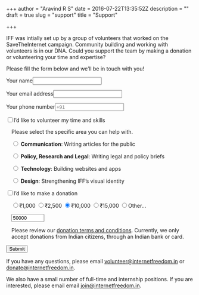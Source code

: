 +++
author = "Aravind R S"
date = 2016-07-22T13:35:52Z
description = ""
draft = true
slug = "support"
title = "Support"

+++


<p class="confirm" style="font-weight: bold; display: none;">Thank you for supporting the Internet Freedom Foundation’s work for an open web.</p>

IFF was intially set up by a group of volunteers that worked on the SaveTheInternet campaign. Community building and working with volunteers is in our DNA. Could you support the team by making a donation or volunteering your time and expertise? 

Please fill the form below and we’ll be in touch with you! 

<form id='support' method="post" action="/lists/subscribe" accept-charset="utf-8">

  <p><label for="name">Your name</label><input type="text" id="name" name="name" required></p>
  <p><label for="email">Your email address</label><input type="email" id="email" name="email" required></p>
  <p><label for="Phone">Your phone number</label><input type="tel" id="Phone" name="Phone" required placeholder="+91"></p>

  <p><label><input type="checkbox" id="volunteer-toggle" data-toggle="volunteer"/>I’d like to volunteer my time and skills</label></p>

  <div class="conditional if-volunteer" style="padding-left: 1em;">
    <p class="volunteer-required">Please select the specific area you can help with.</p>
    <p><label>
      <input type="radio" name="area" value="communication">
      <b>Communication</b>: Writing articles for the public
    </label></p>
    <p><label>
      <input type="radio" name="area" value="policy">
      <b>Policy, Research and Legal</b>: Writing legal and policy
      briefs
    </label></p>
    <p><label>
      <input type="radio" name="area" value="technology">
      <b>Technology</b>: Building websites and apps
    </label></p>
    <p><label>
      <input type="radio" name="area" value="design">
      <b>Design</b>: Strengthening IFF’s visual identity
    </label></p>
  </div>

  <p><label><input type="checkbox" id="donate-toggle" data-toggle="donate"/>I’d like to make a donation</label></p>

  <div class="conditional if-donate" style="padding-left: 1em;">
    <p>
    <label><input type="radio" name="amount" value="2500">₹1,000</label>
    <label><input type="radio" name="amount" value="5000">₹2,500</label>
    <label><input type="radio" name="amount" value="10000" checked>₹10,000</label>
    <label><input type="radio" name="amount" value="15000">₹15,000</label>
    <label><input type="radio" name="amount" value="other" data-toggle="otheramount">Other…</label>
    </p>
    <p class="conditional if-otheramount"><input id="otheramount" type="number" min="1000" max="100000" step="100" value="50000" placeholder="Other amount"></p>
    <p>Please review our <a href="https://internetfreedom.in/donation-terms">donation terms and conditions</a>. Currently, we only accept donations from Indian citizens, through an Indian bank or card.</p>
  </div>

  <input type="hidden" name="Volunteer" />
  <input type="hidden" name="Donate" />
  <input type="hidden" name="PaymentId" />
  <input type="hidden" name="list" value="rvjwP8BiNCBeHzx6LUg5mQ" />
  <input type="submit" value="Submit">
</form>

If you have any questions, please email [volunteer@internetfreedom.in](mailto:volunteer@internetfreedom.in) or [donate@internetfreedom.in](mailto:donate@internetfreedom.in).

We also have a small number of full-time and internship positions. If you are interested, please email email [join@internetfreedom.in](mailto:join@internetfreedom.in).

<script src="https://checkout.razorpay.com/v1/checkout.js"></script>

<script>
(function () {
  var $ = document.querySelector.bind(document),
      $$ = document.querySelectorAll.bind(document);

  function openRazorpay(amount) {
    function success(response) {
      console.log("Success", response);
      $('input[name=PaymentId]').value = response.razorpay_payment_id;
      $('form#support').submit();
    }

    new Razorpay({
      key: 'rzp_live_IJniBxSyXf1vIG',
      amount: amount * 100,
      name: 'Donate',
      description: 'Help defend Internet Freedom',
      image: '/content/images/2016/09/iff-icon-125.png',
      handler: success,
      prefill: {
        name: $('#name').value,
        email: $('#email').value,
        contact: $('#Phone').value
      },
      theme: { color: '#aa6644', image_padding: false }
    }).open();
  }

  document.addEventListener('DOMContentLoaded', function () {
    var match = location.search && location.search.match(/\bemail=([^&]*)/),
        email = match && match[1] && decodeURIComponent(match[1]);

    if(email) {
      $('input[name=email]').value = email;
      $('.confirm').style.display = 'block';
    }

    $('form#support').addEventListener('submit', function (event) {
      var donate, volunteer;

      if($('input[data-toggle=donate]').checked) {
        donate = Array.prototype.filter.call(
          $$('input[name=amount]'),
          function (item) { return item.checked; }
        )[0].value;

        if(donate == 'other') {
          donate = $('#otheramount').value;
        }
      } else {
        donate = 'no';
      }

      if($('input[data-toggle=volunteer]').checked) {
        volunteer = Array.prototype.filter.call(
          $$('input[name=area]'),
          function (item) { return item.checked; }
        )[0];

        if(!volunteer) {
          event.preventDefault();
          $('.volunteer-required').style.color = '#f00';
          $('.volunteer-required').style.fontWeight = 'bold';
          return;
        }

        volunteer = volunteer.value;
      } else {
        volunteer = 'no';
      }

      $('input[name=Donate]').value = donate;
      $('input[name=Volunteer]').value = volunteer;

      if(donate != 'no' && !$('input[name=PaymentId]').value) {
        event.preventDefault();
        openRazorpay(donate);
        return false;
      }
    });
  });
}());
</script>


